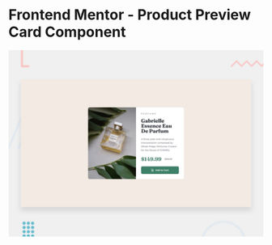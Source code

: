 # Frontend Mentor - Product Preview Card Component


![Design preview for the product preview card coding challenge](./design/desktop-preview.jpg)
